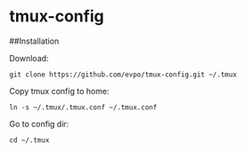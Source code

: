 # tmux-config

##Installation

Download:

    git clone https://github.com/evpo/tmux-config.git ~/.tmux

Copy tmux config to home:

    ln -s ~/.tmux/.tmux.conf ~/.tmux.conf

Go to config dir:

    cd ~/.tmux

